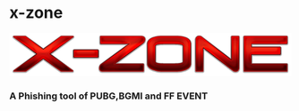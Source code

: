 # x-zone
<p align="center">
<img src=".github/misc/logo.png"/>
 <h3>A Phishing tool of PUBG,BGMI and FF EVENT</h3>
</p>

